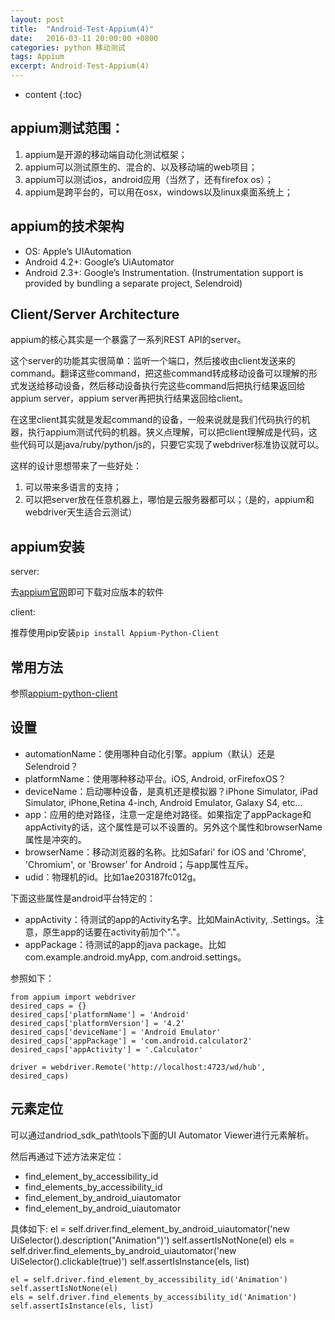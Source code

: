 ```yaml
---
layout: post
title:  "Android-Test-Appium(4)"
date:   2016-03-11 20:00:00 +0800
categories: python 移动测试
tags: Appium
excerpt: Android-Test-Appium(4)
---
```

* content
{:toc}

## appium测试范围：

1. appium是开源的移动端自动化测试框架；
2. appium可以测试原生的、混合的、以及移动端的web项目；
3. appium可以测试ios，android应用（当然了，还有firefox os）；
4. appium是跨平台的，可以用在osx，windows以及linux桌面系统上；

## appium的技术架构

* OS: Apple’s UIAutomation
* Android 4.2+: Google’s UiAutomator
* Android 2.3+: Google’s Instrumentation. (Instrumentation support is provided by bundling a separate project, Selendroid)

## Client/Server Architecture

appium的核心其实是一个暴露了一系列REST API的server。

这个server的功能其实很简单：监听一个端口，然后接收由client发送来的command。翻译这些command，把这些command转成移动设备可以理解的形式发送给移动设备，然后移动设备执行完这些command后把执行结果返回给appium server，appium server再把执行结果返回给client。

在这里client其实就是发起command的设备，一般来说就是我们代码执行的机器，执行appium测试代码的机器。狭义点理解，可以把client理解成是代码，这些代码可以是java/ruby/python/js的，只要它实现了webdriver标准协议就可以。

这样的设计思想带来了一些好处：

1. 可以带来多语言的支持；
2. 可以把server放在任意机器上，哪怕是云服务器都可以；（是的，appium和webdriver天生适合云测试）

## appium安装

server:

  去[appium官网](http://appium.io/)即可下载对应版本的软件

client:

  推荐使用pip安装`pip install Appium-Python-Client`

## 常用方法

参照[appium-python-client](https://github.com/appium/python-client)

## 设置

* automationName：使用哪种自动化引擎。appium（默认）还是Selendroid？
* platformName：使用哪种移动平台。iOS, Android, orFirefoxOS？
* deviceName：启动哪种设备，是真机还是模拟器？iPhone Simulator, iPad Simulator, iPhone,Retina 4-inch, Android Emulator, Galaxy S4, etc...
* app：应用的绝对路径，注意一定是绝对路径。如果指定了appPackage和appActivity的话，这个属性是可以不设置的。另外这个属性和browserName属性是冲突的。
* browserName：移动浏览器的名称。比如Safari' for iOS and 'Chrome', 'Chromium', or 'Browser' for Android；与app属性互斥。
* udid：物理机的id。比如1ae203187fc012g。


下面这些属性是android平台特定的：

* appActivity：待测试的app的Activity名字。比如MainActivity, .Settings。注意，原生app的话要在activity前加个"."。
* appPackage：待测试的app的java package。比如com.example.android.myApp, com.android.settings。

参照如下：

    from appium import webdriver
    desired_caps = {}
    desired_caps['platformName'] = 'Android'
    desired_caps['platformVersion'] = '4.2'
    desired_caps['deviceName'] = 'Android Emulator'
    desired_caps['appPackage'] = 'com.android.calculator2'
    desired_caps['appActivity'] = '.Calculator'

    driver = webdriver.Remote('http://localhost:4723/wd/hub', desired_caps)

## 元素定位

可以通过andriod_sdk_path\tools下面的UI Automator Viewer进行元素解析。

然后再通过下述方法来定位：
* find_element_by_accessibility_id
* find_elements_by_accessibility_id
* find_element_by_android_uiautomator
* find_element_by_android_uiautomator

具体如下:
    el = self.driver.find_element_by_android_uiautomator('new UiSelector().description("Animation")')
    self.assertIsNotNone(el)
    els = self.driver.find_elements_by_android_uiautomator('new UiSelector().clickable(true)')
    self.assertIsInstance(els, list)

    el = self.driver.find_element_by_accessibility_id('Animation')
    self.assertIsNotNone(el)
    els = self.driver.find_elements_by_accessibility_id('Animation')
    self.assertIsInstance(els, list)